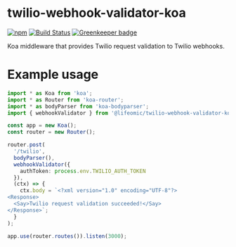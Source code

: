 # twilio-webhook-validator-koa

[![npm](https://img.shields.io/npm/v/@lifeomic/twilio-webhook-validator-koa.svg)](https://www.npmjs.com/package/@lifeomic/twilio-webhook-validator-koa)
[![Build Status](https://travis-ci.org/lifeomic/twilio-webhook-validator-koa.svg?branch=master)](https://travis-ci.org/lifeomic/twilio-webhook-validator-koa)
[![Greenkeeper badge](https://badges.greenkeeper.io/lifeomic/twilio-webhook-validator-koa.svg)](https://greenkeeper.io/)

Koa middleware that provides Twilio request validation to Twilio webhooks.

# Example usage

```typescript
import * as Koa from 'koa';
import * as Router from 'koa-router';
import * as bodyParser from 'koa-bodyparser';
import { webhookValidator } from '@lifeomic/twilio-webhook-validator-koa';

const app = new Koa();
const router = new Router();

router.post(
  '/twilio',
  bodyParser(),
  webhookValidator({
    authToken: process.env.TWILIO_AUTH_TOKEN
  }),
  (ctx) => {
    ctx.body = `<?xml version="1.0" encoding="UTF-8"?>
<Response>
  <Say>Twilio request validation succeeded!</Say>
</Response>`;
  }
);

app.use(router.routes()).listen(3000);
```
